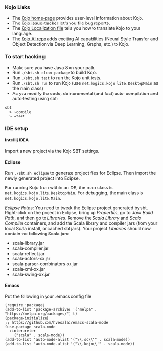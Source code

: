### Kojo Links

* The [Kojo home-page][1] provides user-level information about Kojo.
* The [Kojo issue-tracker][2] let's you file bug reports.
* The [Kojo Localization file](localization.md) tells you how to translate Kojo to your language.
* The [Kojo AI repo](https://github.com/litan/kojo-ai-2) adds exciting AI capabilities (Neural Style Transfer and Object Detection via Deep Learning, Graphs, etc.) to Kojo.

### To start hacking:

* Make sure you have Java 8 on your path. 
* Run `./sbt.sh clean package` to build Kojo.
* Run `./sbt.sh test` to run the Kojo unit tests.
* Run `./sbt.sh run` to run Kojo (use `net.kogics.kojo.lite.DesktopMain` as the main class)
* As you modify the code, do incremental (and fast) auto-compilation and auto-testing using sbt:
```  
sbt
  > ~compile
  > ~test
```

### IDE setup

#### Intellij IDEA  
Import a new project via the Kojo SBT settings.

#### Eclipse  
Run `./sbt.sh eclipse` to generate project files for Eclipse. Then import the newly generated project into Eclipse.

For running Kojo from within an IDE, the main class is `net.kogics.kojo.lite.DesktopMain`. For debugging, the main class is `net.kogics.kojo.lite.Main`. 

*Eclipse Notes*: You need to tweak the Eclipse project generated by sbt. Right-click on the project in Eclipse, bring up *Properties*, go to *Java Build Path*, and then go to *Libraries*. Remove the *Scala Library* and *Scala Compiler* containers, and add the Scala library and compiler jars (from your local Scala install, or cached sbt jars). Your project *Libraries* should now contain the following Scala jars:

- scala-library.jar
- scala-compiler.jar
- scala-reflect.jar
- scala-actors-xx.jar
- scala-parser-combinators-xx.jar
- scala-xml-xx.jar
- scala-swing-xx.jar

#### Emacs

Put the following in your .emacs config file
```  
(require 'package)
(add-to-list 'package-archives '("melpa" . "https://melpa.org/packages/") t)
(package-initialize)
;; https://github.com/hvesalai/emacs-scala-mode
(use-package scala-mode
  :interpreter
    ("scala" . scala-mode))
(add-to-list 'auto-mode-alist '("\\.sc\\'" . scala-mode))
(add-to-list 'auto-mode-alist '("\\.kojo\\'" . scala-mode))
```

  [1]: http://www.kogics.net/kojo
  [2]: https://github.com/litan/kojo/issues
  

